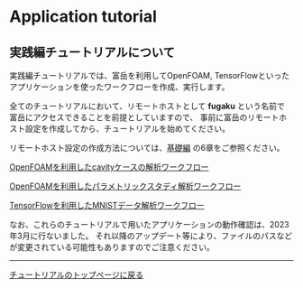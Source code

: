# Application tutorial

## 実践編チュートリアルについて
実践編チュートリアルでは、富岳を利用してOpenFOAM, TensorFlowといった
アプリケーションを使ったワークフローを作成、実行します。

全てのチュートリアルにおいて、リモートホストとして __fugaku__ という名前で
富岳にアクセスできることを前提としていますので、
事前に富岳のリモートホスト設定を作成してから、チュートリアルを始めてください。

リモートホスト設定の作成方法については、[基礎編](../1_basic_tutorial/index.md) の6章をご参照ください。

[OpenFOAMを利用したcavityケースの解析ワークフロー](1_OpenFOAM_cavity/index.md)

[OpenFOAMを利用したパラメトリックスタディ解析ワークフロー](2_OpenFOAM_PS/index.md)

[TensorFlowを利用したMNISTデータ解析ワークフロー](3_TensorFlow_mnist/index.md)

なお、これらのチュートリアルで用いたアプリケーションの動作確認は、2023年3月に行ないました。
それ以降のアップデート等により、ファイルのパスなどが変更されている可能性もありますのでご注意ください。

--------
[チュートリアルのトップページに戻る](../index.md)
